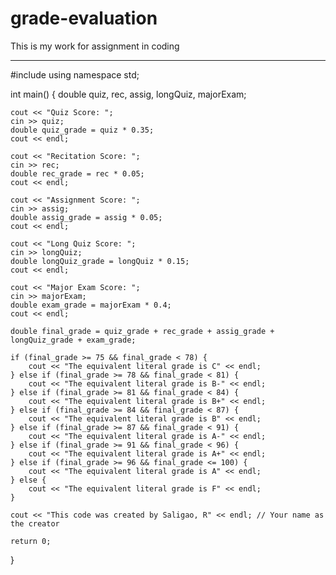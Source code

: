 # grade-evaluation
This is my work for assignment in coding                    
*******************************************************************

#include <iostream>
using namespace std;

int main()
{
    double quiz, rec, assig, longQuiz, majorExam;

    cout << "Quiz Score: ";
    cin >> quiz;
    double quiz_grade = quiz * 0.35;
    cout << endl;

    cout << "Recitation Score: ";
    cin >> rec;
    double rec_grade = rec * 0.05;
    cout << endl;

    cout << "Assignment Score: ";
    cin >> assig;
    double assig_grade = assig * 0.05;
    cout << endl;

    cout << "Long Quiz Score: ";
    cin >> longQuiz;
    double longQuiz_grade = longQuiz * 0.15;
    cout << endl;

    cout << "Major Exam Score: ";
    cin >> majorExam;
    double exam_grade = majorExam * 0.4;
    cout << endl;

    double final_grade = quiz_grade + rec_grade + assig_grade + longQuiz_grade + exam_grade;

    if (final_grade >= 75 && final_grade < 78) {
        cout << "The equivalent literal grade is C" << endl;
    } else if (final_grade >= 78 && final_grade < 81) {
        cout << "The equivalent literal grade is B-" << endl;
    } else if (final_grade >= 81 && final_grade < 84) {
        cout << "The equivalent literal grade is B+" << endl;
    } else if (final_grade >= 84 && final_grade < 87) {
        cout << "The equivalent literal grade is B" << endl;
    } else if (final_grade >= 87 && final_grade < 91) {
        cout << "The equivalent literal grade is A-" << endl;
    } else if (final_grade >= 91 && final_grade < 96) {
        cout << "The equivalent literal grade is A+" << endl;
    } else if (final_grade >= 96 && final_grade <= 100) {
        cout << "The equivalent literal grade is A" << endl;
    } else {
        cout << "The equivalent literal grade is F" << endl;
    }

    cout << "This code was created by Saligao, R" << endl; // Your name as the creator

    return 0;
}
